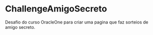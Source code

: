 # ChallengeAmigoSecreto
Desafio do curso OracleOne para criar uma pagina que faz sorteios de amigo secreto.
